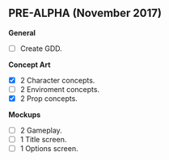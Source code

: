 ## PRE-ALPHA (November 2017)
**General**
- [ ] Create GDD.

**Concept Art**
- [x] 2 Character concepts.
- [ ] 2 Enviroment concepts.
- [x] 2 Prop concepts.

**Mockups**
- [ ] 2 Gameplay.
- [ ] 1 Title screen.
- [ ] 1 Options screen.

